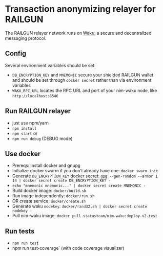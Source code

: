 # Transaction anonymizing relayer for RAILGUN

The RAILGUN relayer network runs on [Waku](https://wakunetwork.com/), a secure and decentralized messaging protocol.

## Config

Several environment variables should be set:

- `DB_ENCRYPTION_KEY` and `MNEMONIC` secure your shielded RAILGUN wallet and should be set through `docker secret` rather than via environment variables
- `WAKU_RPC_URL` locates the RPC URL and port of your nim-waku node, like `http://localhost:8546`

## Run RAILGUN relayer

- just use npm/yarn
- `npm install`
- `npm start` or
- `npm run debug` (DEBUG mode)

## Use docker

- Prereqs: Install docker and gnupg
- Initialize docker swarm if you don't already have one: `docker swarm init`
- Generate `DB_ENCRYPTION_KEY` docker secret: `gpg --gen-random --armor 1 14 | docker secret create DB_ENCRYPTION_KEY -`
- `echo "mnemonic mnemonic..." | docker secret create MNEMONIC -`
- Build docker image: `docker/build.sh`
- Run image independently: `docker/run.sh`
- OR create service: `docker/create.sh`
- Generate waku `nodekey`: `docker/rand32.sh | docker secret create nodekey -`
- Pull nim-waku image: `docker pull statusteam/nim-waku:deploy-v2-test`



## Run tests

- `npm run test`
- npm run test-coverage` (with code coverage visualizer)

